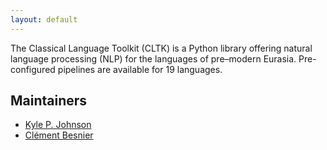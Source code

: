 ```yaml
---
layout: default
---
```


The Classical Language Toolkit (CLTK) is a Python library offering natural language processing (NLP) for the languages of pre–modern Eurasia. Pre-configured pipelines are available for 19 languages.

## Maintainers

* [Kyle P. Johnson](https://github.com/kylepjohnson)
* [Clément Besnier](https://github.com/clemsciences)
